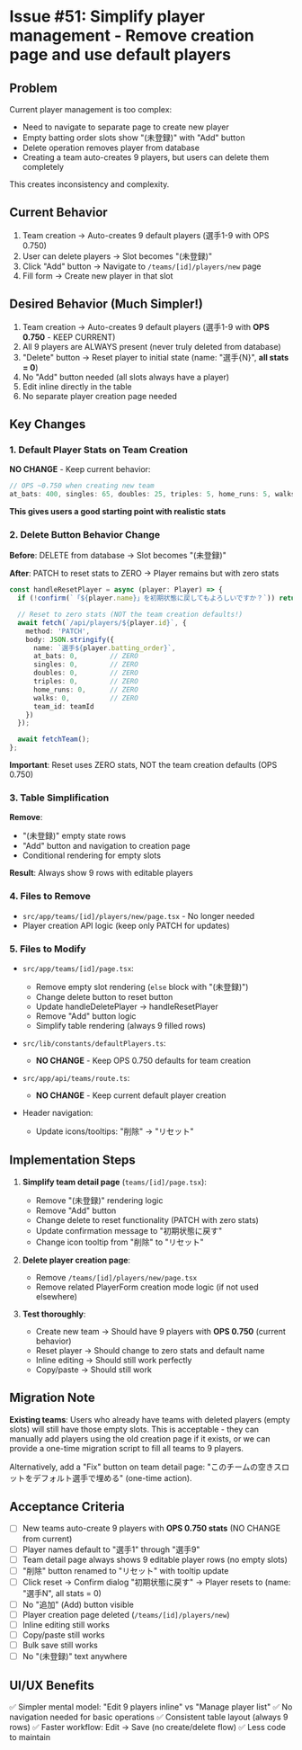 # Issue #51: Simplify player management - Remove creation page and use default players

## Problem
Current player management is too complex:
- Need to navigate to separate page to create new player
- Empty batting order slots show "(未登録)" with "Add" button
- Delete operation removes player from database
- Creating a team auto-creates 9 players, but users can delete them completely

This creates inconsistency and complexity.

## Current Behavior
1. Team creation → Auto-creates 9 default players (選手1-9 with OPS 0.750)
2. User can delete players → Slot becomes "(未登録)"
3. Click "Add" button → Navigate to `/teams/[id]/players/new` page
4. Fill form → Create new player in that slot

## Desired Behavior (Much Simpler!)
1. Team creation → Auto-creates 9 default players (選手1-9 with **OPS 0.750** - KEEP CURRENT)
2. All 9 players are ALWAYS present (never truly deleted from database)
3. "Delete" button → Reset player to initial state (name: "選手{N}", **all stats = 0**)
4. No "Add" button needed (all slots always have a player)
5. Edit inline directly in the table
6. No separate player creation page needed

## Key Changes

### 1. Default Player Stats on Team Creation
**NO CHANGE** - Keep current behavior:
```typescript
// OPS ~0.750 when creating new team
at_bats: 400, singles: 65, doubles: 25, triples: 5, home_runs: 5, walks: 50
```

**This gives users a good starting point with realistic stats**

### 2. Delete Button Behavior Change
**Before**: DELETE from database → Slot becomes "(未登録)"

**After**: PATCH to reset stats to ZERO → Player remains but with zero stats
```typescript
const handleResetPlayer = async (player: Player) => {
  if (!confirm(`「${player.name}」を初期状態に戻してもよろしいですか？`)) return;

  // Reset to zero stats (NOT the team creation defaults!)
  await fetch(`/api/players/${player.id}`, {
    method: 'PATCH',
    body: JSON.stringify({
      name: `選手${player.batting_order}`,
      at_bats: 0,        // ZERO
      singles: 0,        // ZERO
      doubles: 0,        // ZERO
      triples: 0,        // ZERO
      home_runs: 0,      // ZERO
      walks: 0,          // ZERO
      team_id: teamId
    })
  });

  await fetchTeam();
};
```

**Important**: Reset uses ZERO stats, NOT the team creation defaults (OPS 0.750)

### 3. Table Simplification
**Remove**:
- "(未登録)" empty state rows
- "Add" button and navigation to creation page
- Conditional rendering for empty slots

**Result**: Always show 9 rows with editable players

### 4. Files to Remove
- `src/app/teams/[id]/players/new/page.tsx` - No longer needed
- Player creation API logic (keep only PATCH for updates)

### 5. Files to Modify
- `src/app/teams/[id]/page.tsx`:
  - Remove empty slot rendering (`else` block with "(未登録)")
  - Change delete button to reset button
  - Update handleDeletePlayer → handleResetPlayer
  - Remove "Add" button logic
  - Simplify table rendering (always 9 filled rows)

- `src/lib/constants/defaultPlayers.ts`:
  - **NO CHANGE** - Keep OPS 0.750 defaults for team creation

- `src/app/api/teams/route.ts`:
  - **NO CHANGE** - Keep current default player creation

- Header navigation:
  - Update icons/tooltips: "削除" → "リセット"

## Implementation Steps

1. **Simplify team detail page** (`teams/[id]/page.tsx`):
   - Remove "(未登録)" rendering logic
   - Remove "Add" button
   - Change delete to reset functionality (PATCH with zero stats)
   - Update confirmation message to "初期状態に戻す"
   - Change icon tooltip from "削除" to "リセット"

2. **Delete player creation page**:
   - Remove `/teams/[id]/players/new/page.tsx`
   - Remove related PlayerForm creation mode logic (if not used elsewhere)

3. **Test thoroughly**:
   - Create new team → Should have 9 players with **OPS 0.750** (current behavior)
   - Reset player → Should change to zero stats and default name
   - Inline editing → Should still work perfectly
   - Copy/paste → Should still work

## Migration Note
**Existing teams**: Users who already have teams with deleted players (empty slots) will still have those empty slots. This is acceptable - they can manually add players using the old creation page if it exists, or we can provide a one-time migration script to fill all teams to 9 players.

Alternatively, add a "Fix" button on team detail page: "このチームの空きスロットをデフォルト選手で埋める" (one-time action).

## Acceptance Criteria
- [ ] New teams auto-create 9 players with **OPS 0.750 stats** (NO CHANGE from current)
- [ ] Player names default to "選手1" through "選手9"
- [ ] Team detail page always shows 9 editable player rows (no empty slots)
- [ ] "削除" button renamed to "リセット" with tooltip update
- [ ] Click reset → Confirm dialog "初期状態に戻す" → Player resets to (name: "選手N", all stats = 0)
- [ ] No "追加" (Add) button visible
- [ ] Player creation page deleted (`/teams/[id]/players/new`)
- [ ] Inline editing still works
- [ ] Copy/paste still works
- [ ] Bulk save still works
- [ ] No "(未登録)" text anywhere

## UI/UX Benefits
✅ Simpler mental model: "Edit 9 players inline" vs "Manage player list"
✅ No navigation needed for basic operations
✅ Consistent table layout (always 9 rows)
✅ Faster workflow: Edit → Save (no create/delete flow)
✅ Less code to maintain
